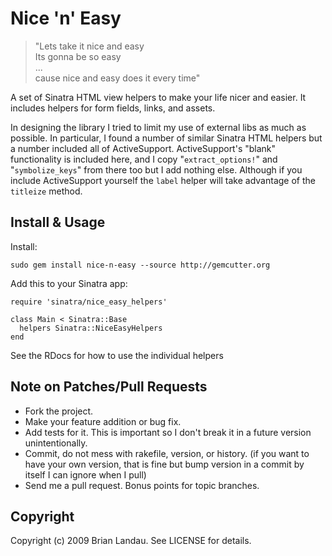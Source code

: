 # Nice 'n' Easy

> "Lets take it nice and easy  
> Its gonna be so easy  
> ...  
> cause nice and easy does it every time"

A set of Sinatra HTML view helpers to make your life nicer and easier.
It includes helpers for form fields, links, and assets.

In designing the library I tried to limit my use of external libs as much as possible.
In particular, I found a number of similar Sinatra HTML helpers but a number included all of
ActiveSupport.
ActiveSupport's "blank" functionality is included here, and I copy "`extract_options!`" and
"`symbolize_keys`" from there too but I add nothing else. Although if you include
ActiveSupport yourself the `label` helper will take advantage of the `titleize` method.


## Install & Usage

Install:

    sudo gem install nice-n-easy --source http://gemcutter.org

Add this to your Sinatra app:

    require 'sinatra/nice_easy_helpers'
    
    class Main < Sinatra::Base
      helpers Sinatra::NiceEasyHelpers
    end

See the RDocs for how to use the individual helpers


## Note on Patches/Pull Requests
 
* Fork the project.
* Make your feature addition or bug fix.
* Add tests for it. This is important so I don't break it in a
  future version unintentionally.
* Commit, do not mess with rakefile, version, or history.
  (if you want to have your own version, that is fine but
   bump version in a commit by itself I can ignore when I pull)
* Send me a pull request. Bonus points for topic branches.

## Copyright

Copyright (c) 2009 Brian Landau. See LICENSE for details.
